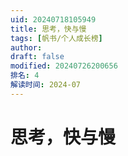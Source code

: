 ```yaml
---
uid: 20240718105949
title: 思考，快与慢
tags: [帆书/个人成长榜]
author: 
draft: false
modified: 20240726200656
排名: 4
解读时间: 2024-07
---
```


# 思考，快与慢